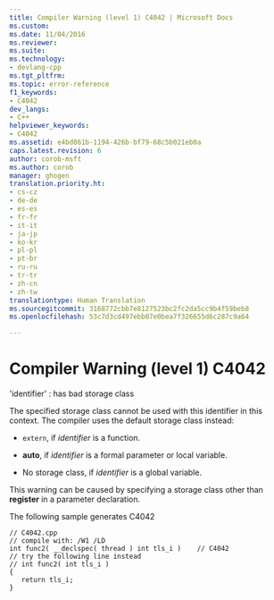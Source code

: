 ```yaml
---
title: Compiler Warning (level 1) C4042 | Microsoft Docs
ms.custom: 
ms.date: 11/04/2016
ms.reviewer: 
ms.suite: 
ms.technology:
- devlang-cpp
ms.tgt_pltfrm: 
ms.topic: error-reference
f1_keywords:
- C4042
dev_langs:
- C++
helpviewer_keywords:
- C4042
ms.assetid: e4bd861b-1194-426b-bf79-68c5b021eb0a
caps.latest.revision: 6
author: corob-msft
ms.author: corob
manager: ghogen
translation.priority.ht:
- cs-cz
- de-de
- es-es
- fr-fr
- it-it
- ja-jp
- ko-kr
- pl-pl
- pt-br
- ru-ru
- tr-tr
- zh-cn
- zh-tw
translationtype: Human Translation
ms.sourcegitcommit: 3168772cbb7e8127523bc2fc2da5cc9b4f59beb8
ms.openlocfilehash: 53c7d3cd497ebb07e0bea7f326655d6c287c9a64

---
```

# Compiler Warning (level 1) C4042
'identifier' : has bad storage class  
  
 The specified storage class cannot be used with this identifier in this context. The compiler uses the default storage class instead:  
  
-   `extern`, if *identifier* is a function.  
  
-   **auto**, if *identifier* is a formal parameter or local variable.  
  
-   No storage class, if *identifier* is a global variable.  
  
 This warning can be caused by specifying a storage class other than **register** in a parameter declaration.  
  
 The following sample generates C4042  
  
```  
// C4042.cpp  
// compile with: /W1 /LD  
int func2( __declspec( thread ) int tls_i )    // C4042  
// try the following line instead  
// int func2( int tls_i )  
{  
   return tls_i;  
}  
```


<!--HONumber=Jan17_HO2-->



